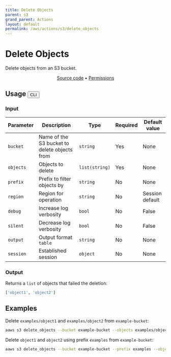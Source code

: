 ```yaml
---
title: Delete Objects
parent: s3
grand_parent: Actions
layout: default
permalink: /aws/actions/s3/delete_objects
---
```


# Delete Objects

Delete objects from an S3 bucket.

<p align="center">
   <a href="https://github.com/avtomat-hub/avtomat-aws/tree/main/avtomat_aws/services/s3/delete_objects.py">Source code</a> •
   <a href="/aws/permissions/s3/delete_objects">Permissions</a>
</p>

## Usage <button id="toggleButton" class="btn fs-3" onclick="toggleTables()">CLI</button>

### Input

| Parameter | Description                                  | Type           | Required | Default value   |
|-----------|----------------------------------------------|----------------|----------|-----------------|
| `bucket`  | Name of the S3 bucket to delete objects from | `string`       | Yes      | None            |
| `objects` | Objects to delete                            | `list(string)` | Yes      | None            |
| `prefix`  | Prefix to filter objects by                  | `string`       | No       | None            |
| `region`  | Region for operation                         | `string`       | No       | Session default |
| `debug`   | Increase log verbosity                       | `bool`         | No       | False           |
| `silent`  | Decrease log verbosity                       | `bool`         | No       | False           |
| `output`  | Output format <br/> `table`                  | `string`       | No       | None            |
| `session` | Established session                          | `object`       | No       | None            |

### Output

Returns a `list` of objects that failed the deletion:

```python
['object1', 'object2']
```

<div markdown="1" id="cli" style="display: block;">

## Examples

Delete `examples/object1` and `examples/object2` from `example-bucket`:

```bash
aaws s3 delete_objects --bucket example-bucket --objects examples/object1 examples/object2
```

Delete `object1` and `object2` using prefix `examples` from `example-bucket`:

```bash
aaws s3 delete_objects --bucket example-bucket --prefix examples --objects object1 object2
```

</div>

<div markdown="1" id="prog" style="display: none;">

## Examples

Delete `examples/object1` and `examples/object2` from `example-bucket`:

```python
from avtomat_aws import s3

response = s3.delete_objects(bucket='example-bucket',
                             objects=['examples/object1', 'examples/object2'])
```

Delete `object1` and `object2` using prefix `examples` from `example-bucket`:

```python
from avtomat_aws import s3

response = s3.discover_objects(bucket='example-bucket',
                               prefix='examples',
                               objects=['object1', 'object2'])
```

</div>

<script>
  function toggleTables() {
    var cli = document.getElementById("cli");
    var prog = document.getElementById("prog");
    var toggleButton = document.getElementById("toggleButton");
    if (cli.style.display === "none") {
      cli.style.display = "block";
      prog.style.display = "none";
      toggleButton.innerHTML = "CLI";
    } else {
      cli.style.display = "none";
      prog.style.display = "block";
      toggleButton.innerHTML = "Programmatic";
    } 
  }
</script>